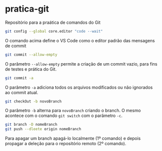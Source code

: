 # pratica-git
Repositório para a praática de comandos do Git

~~~bash
git config --global core.editor "code --wait"
~~~

O comando acima define o VS Code como o editor padrão das mensagens de commit

~~~bash
git commit --allow-empty
~~~

O parâmetro `--allow-empty` permite a criação de um commit vazio, para fins de testes e prática do Git.

~~~bash
git commit -a
~~~

O parâmetro `-a` adiciona todos os arquivos modificados ou não ignorados ao commit atual.

~~~bash
git checkOut -b novoBranch
~~~

O parâmetro `-b` alterna para `novoBranch` criando o branch. O mesmo acontece com o comando `git switch` com o parâmetro `-c`.

~~~bash
git branch -D nomeBranch
git push --dleete origin nomeBranch
~~~

Para apagar um branch apagá-lo localmente (1º comando) e depois propagar a deleção para o repositório remoto (2º comando).